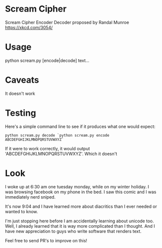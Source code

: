 # Scream Cipher
Scream Cipher Encoder Decoder proposed by Randal Munroe https://xkcd.com/3054/

# Usage
python scream.py [encode|decode] text...

# Caveats
It doesn't work

# Testing
Here's a simple command line to see if it produces what one would expect:

    python scream.py decode `python scream.py encode ABCDEFGHIJKLMNOPQRSTUVWXYZ`

If it were to work correctly, it would output 'ABCDEFGHIJKLMNOPQRSTUVWXYZ'. Which it doesn't

# Look
I woke up at 6:30 am one tuesday monday, while on my winter holiday. 
I was browsing facebook on my phone in the bed. I saw this comic
and I was immediately nerd sniped. 

It's now 9:04 and I have learned more about diacritics 
than I ever needed or wanted to know. 

I'm just stopping here before I am accidentally learning about unicode too. Well, I already learned that it is way more complicated than I thought. And I have new appreciation to 
guys who write software that renders text.

Feel free to send PR's to improve on this! 
